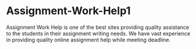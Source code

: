 # Assignment-Work-Help1
Assignment Work Help is one of the best sites providing quality assistance to the students in their assignment writing needs. We have vast experience in providing quality online assignment help while meeting deadline. 
